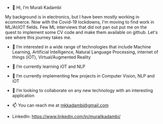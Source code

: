 - 👋 Hi, I’m Murali Kadambi

My background is in electronics, but I have been mostly working in ecommerce. Now with the Covid-19 lockdowns, I'm moving to find work in ML/AI/iOT fields. Few ML interviews that did not pan out put me on the quest to implement some CV code and make them available on github. Let's see where this journey takes me.

- 👀 I’m interested in a wide range of technologies that include Machine Learning, Artificial Intelligence, Natural Language Processing, internet of things (iOT), Virtual/Augmented Reality

- 🌱 I’m currently learning iOT and NLP

- 🌱 I’m currently implementing few projects in Computer Vision, NLP and iOT

- 💞️ I’m looking to collaborate on any new technology with an interesting application

- 📫 You can reach me at mkkadambi@gmail.com
- LinkedIn: https://www.linkedin.com/in/muralikadambi/

<!---
mkkadambi/mkkadambi is a ✨ special ✨ repository because its `README.md` (this file) appears on your GitHub profile.
You can click the Preview link to take a look at your changes.
--->
